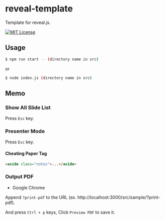 # reveal-template

Template for reveal.js.

[![MIT License](http://img.shields.io/badge/license-MIT-blue.svg?style=flat)](LICENSE)

## Usage

```bash
$ npm run start -- (directory name in src)
```

or

```bash
$ node index.js (directory name in src)
```

## Memo

### Show All Slide List

Press `Esc` key.

### Presenter Mode

Press `Esc` key.

#### Cheating Paper Tag

```html
<aside class="notes">...</aside>
```

### Output PDF

* Google Chrome

Append `?print-pdf` to the URL (ex. http://localhost:3000/src/sample/?print-pdf).

And press `Ctrl + p` keys, Click `Preview PDF` to save it.
